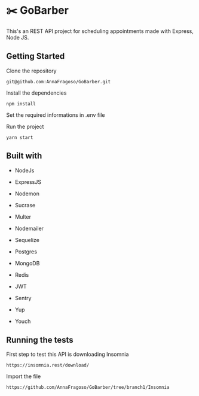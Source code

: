 # :scissors: GoBarber

This's an REST API project for scheduling appointments made with Express, Node JS.


## Getting Started

Clone the repository

```
git@github.com:AnnaFragoso/GoBarber.git
```

Install the dependencies

```
npm install
```

Set the required informations in .env file

Run the project
```
yarn start
```


## Built with

* NodeJs

* ExpressJS

* Nodemon

* Sucrase

* Multer

* Nodemailer

* Sequelize

* Postgres

* MongoDB

* Redis

* JWT

* Sentry

* Yup

* Youch

## Running the tests

First step to test this API is downloading Insomnia
```
https://insomnia.rest/download/
```

Import the file
```
https://github.com/AnnaFragoso/GoBarber/tree/branch1/Insomnia
```
